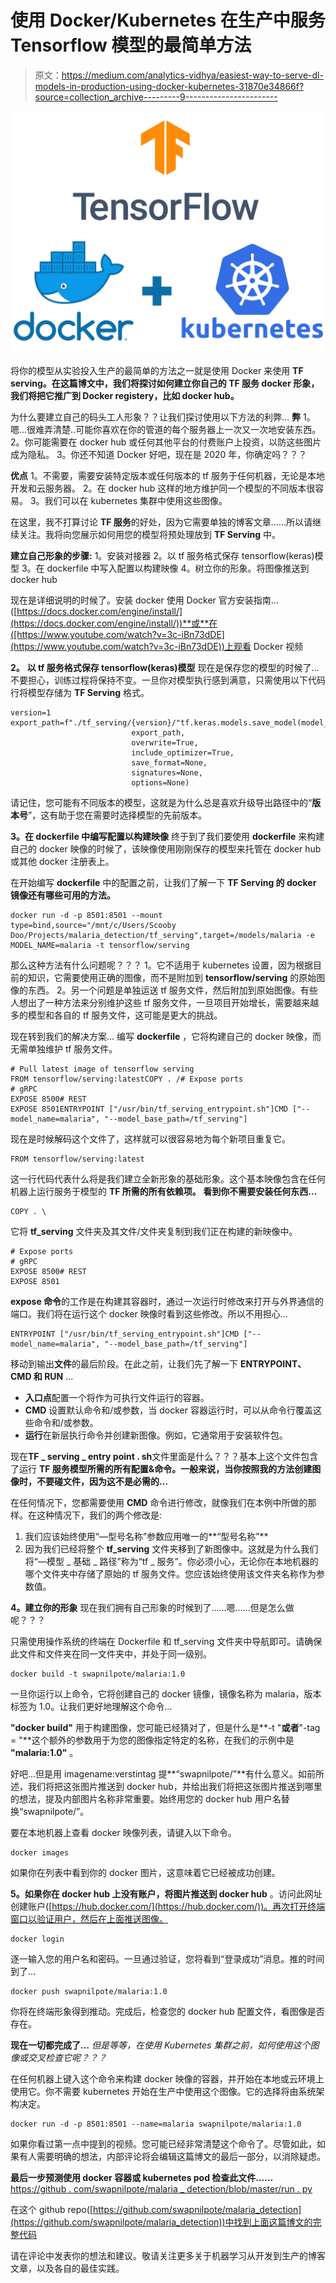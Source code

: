 # 使用 Docker/Kubernetes 在生产中服务 Tensorflow 模型的最简单方法

> 原文：<https://medium.com/analytics-vidhya/easiest-way-to-serve-dl-models-in-production-using-docker-kubernetes-31870e34866f?source=collection_archive---------9----------------------->

![](img/ea8574e454b27b8d6b38b80f9e2e1c5d.png)

将你的模型从实验投入生产的最简单的方法之一就是使用 Docker 来使用 **TF serving。在这篇博文中，我们将探讨如何建立你自己的 TF 服务 docker 形象，我们将把它推广到 Docker registery，比如 docker hub。**

为什么要建立自己的码头工人形象？？让我们探讨使用以下方法的利弊…
**弊** 1。嗯…很难弄清楚..可能你喜欢在你的管道的每个服务器上一次又一次地安装东西。
2。你可能需要在 docker hub 或任何其他平台的付费账户上投资，以防这些图片成为隐私。
3。你还不知道 Docker 好吧，现在是 2020 年，你确定吗？？？

**优点** 1。不需要，需要安装特定版本或任何版本的 tf 服务于任何机器，无论是本地开发和云服务器。
2。在 docker hub 这样的地方维护同一个模型的不同版本很容易。
3。我们可以在 kubernetes 集群中使用这些图像。

在这里，我不打算讨论 **TF 服务**的好处，因为它需要单独的博客文章……所以请继续关注。我将向您展示如何用您的模型将预处理放到 **TF Serving** 中。

**建立自己形象的步骤:**
1。安装对接器
2。以 tf 服务格式保存 tensorflow(keras)模型
3。在 dockerfile 中写入配置以构建映像
4。树立你的形象。将图像推送到 docker hub

现在是详细说明的时候了。安装 docker
使用 Docker 官方安装指南…([https://docs.docker.com/engine/install/](https://docs.docker.com/engine/install/))**或**在([https://www.youtube.com/watch?v=3c-iBn73dDE](https://www.youtube.com/watch?v=3c-iBn73dDE))上观看 Docker 视频

**2。** **以 tf 服务格式保存 tensorflow(keras)模型** 现在是保存您的模型的时候了…不要担心，训练过程将保持不变。一旦你对模型执行感到满意，只需使用以下代码行将模型存储为 **TF Serving** 格式。

```
version=1
export_path=f"./tf_serving/{version}/"tf.keras.models.save_model(model_object, 
                           export_path, 
                           overwrite=True,
                           include_optimizer=True,
                           save_format=None,
                           signatures=None,
                           options=None)
```

请记住，您可能有不同版本的模型，这就是为什么总是喜欢升级导出路径中的“**版本号**”，这有助于您在需要时选择模型的先前版本。

**3。在 dockerfile 中编写配置以构建映像**
终于到了我们要使用 **dockerfile** 来构建自己的 docker 映像的时候了，该映像使用刚刚保存的模型来托管在 docker hub 或其他 docker 注册表上。

在开始编写 **dockerfile** 中的配置之前，让我们了解一下 **TF Serving 的 docker 镜像还有哪些可用的方法。**

```
docker run -d -p 8501:8501 --mount type=bind,source="/mnt/c/Users/Scooby Doo/Projects/malaria_detection/tf_serving",target=/models/malaria -e MODEL_NAME=malaria -t tensorflow/serving
```

那么这种方法有什么问题呢？？？
1。它不适用于 kubernetes 设置，因为根据目前的知识，它需要使用正确的图像，而不是附加到 **tensorflow/serving** 的原始图像的东西。
2。另一个问题是单独运送 tf 服务文件，然后附加到原始图像。有些人想出了一种方法来分别维护这些 tf 服务文件，一旦项目开始增长，需要越来越多的模型和各自的 tf 服务文件，这可能是更大的挑战。

现在转到我们的解决方案…
编写 **dockerfile** ，它将构建自己的 docker 映像，而无需单独维护 tf 服务文件。

```
# Pull latest image of tensorflow serving
FROM tensorflow/serving:latestCOPY . /# Expose ports
# gRPC
EXPOSE 8500# REST
EXPOSE 8501ENTRYPOINT ["/usr/bin/tf_serving_entrypoint.sh"]CMD ["--model_name=malaria", "--model_base_path=/tf_serving"]
```

现在是时候解码这个文件了，这样就可以很容易地为每个新项目重复它。

```
FROM tensorflow/serving:latest
```

这一行代码代表什么将是我们建立全新形象的基础形象。这个基本映像包含在任何机器上运行服务于模型的 **TF 所需的所有依赖项。
看到你不需要安装任何东西…**

```
COPY . \
```

它将 **tf_serving** 文件夹及其文件/文件夹复制到我们正在构建的新映像中。

```
# Expose ports
# gRPC
EXPOSE 8500# REST
EXPOSE 8501
```

**expose 命令**的工作是在构建其容器时，通过一次运行时修改来打开与外界通信的端口。我们将在运行这个 docker 映像时看到这些修改。所以不用担心…

```
ENTRYPOINT ["/usr/bin/tf_serving_entrypoint.sh"]CMD ["--model_name=malaria", "--model_base_path=/tf_serving"]
```

移动到输出**文件**的最后阶段。在此之前，让我们先了解一下 **ENTRYPOINT、CMD 和 RUN** …

*   **入口点**配置一个将作为可执行文件运行的容器。
*   **CMD** 设置默认命令和/或参数，当 docker 容器运行时，可以从命令行覆盖这些命令和/或参数。
*   **运行**在新层执行命令并创建新图像。例如，它通常用于安装软件包。

现在**TF _ serving _ entry point . sh**文件里面是什么？？？基本上这个文件包含了运行 **TF 服务模型所需的所有配置&命令。一般来说，当你按照我的方法创建图像时，不要碰文件，因为这不是必需的…**

在任何情况下，您都需要使用 **CMD** 命令进行修改，就像我们在本例中所做的那样。在这种情况下，我们的两个修改是:

1.  我们应该始终使用“—型号名称”参数应用唯一的**“型号名称”**
2.  因为我们已经将整个 **tf_serving** 文件夹移到了新图像中。这就是为什么我们将“—模型 _ 基础 _ 路径”称为“tf _ 服务”。你必须小心，无论你在本地机器的哪个文件夹中存储了原始的 tf 服务文件。您应该始终使用该文件夹名称作为参数值。

**4。建立你的形象** 现在我们拥有自己形象的时候到了……嗯……但是怎么做呢？？？

只需使用操作系统的终端在 Dockerfile 和 tf_serving 文件夹中导航即可。请确保此文件和文件夹在同一文件夹中，并处于同一级别。

```
docker build -t swapnilpote/malaria:1.0
```

一旦你运行以上命令，它将创建自己的 docker 镜像，镜像名称为 malaria，版本标签为 1.0。让我们更好地理解这个命令…

**"docker build"** 用于构建图像，您可能已经猜对了，但是什么是**-t "**或者**"-tag = "**这个额外的参数用于为您的图像指定特定的名称，在我们的示例中是 **"malaria:1.0"** 。

好吧…但是用 imagename:verstintag 提**“swapnilpote/”**有什么意义。如前所述，我们将把这张图片推送到 docker hub，并给出我们将把这张图片推送到哪里的想法，提及内部图片名称非常重要。始终用您的 docker hub 用户名替换“swapnilpote/”。

要在本地机器上查看 docker 映像列表，请键入以下命令。

```
docker images
```

如果你在列表中看到你的 docker 图片，这意味着它已经被成功创建。

**5。如果你在 docker hub 上没有账户，将图片推送到 docker hub** 。访问此网址创建账户([https://hub.docker.com/](https://hub.docker.com/))。再次打开终端窗口以验证用户，然后在上面推送图像。

```
docker login
```

逐一输入您的用户名和密码。一旦通过验证，您将看到“登录成功”消息。推的时间到了…

```
docker push swapnilpote/malaria:1.0
```

你将在终端形象得到推动。完成后，检查您的 docker hub 配置文件，看图像是否存在。

**现在一切都完成了…** *但是等等，在使用 Kubernetes 集群之前，如何使用这个图像或交叉检查它呢？？？*

在任何机器上键入这个命令来构建 docker 映像的容器，并开始在本地或云环境上使用它。你不需要 kubernetes 开始在生产中使用这个图像。它的选择将由系统架构决定。

```
docker run -d -p 8501:8501 --name=malaria swapnilpote/malaria:1.0
```

如果你看过第一点中提到的视频。您可能已经非常清楚这个命令了。尽管如此，如果有人需要明确的想法，内部评论将会编辑这篇博文的最后一部分，以消除疑虑。

**最后一步预测使用 docker 容器或 kubernetes pod 检查此文件……**
[https://github . com/swapnilpote/malaria _ detection/blob/master/run . py](https://github.com/swapnilpote/malaria_detection/blob/master/run.py)

在这个 github repo([https://github.com/swapnilpote/malaria_detection](https://github.com/swapnilpote/malaria_detection))中找到上面这篇博文的完整代码

请在评论中发表你的想法和建议。敬请关注更多关于机器学习从开发到生产的博客文章，以及各自的最佳实践。